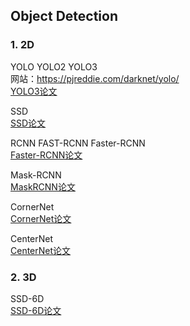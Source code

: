 ## Object Detection  
### 1. 2D  
YOLO YOLO2 YOLO3  
网站：https://pjreddie.com/darknet/yolo/  
[YOLO3论文](https://github.com/lyffly/ComputerVision_deeplearning/blob/master/YOLO/YOLOv3.pdf)  


SSD   
[SSD论文](https://github.com/lyffly/ComputerVision_deeplearning/blob/master/SSD/SSD.pdf)  



RCNN FAST-RCNN Faster-RCNN   
[Faster-RCNN论文](https://github.com/lyffly/ComputerVision_deeplearning/blob/master/FasterRCNN/FasterRCNN.pdf)  

Mask-RCNN   
[MaskRCNN论文](https://github.com/lyffly/ComputerVision_deeplearning/blob/master/Mask-RCNN/Mask-RCNN.pdf)  


CornerNet  
[CornerNet论文](https://github.com/lyffly/ComputerVision_deeplearning/blob/master/CornerNet/cornerNet.pdf)  

CenterNet  
[CenterNet论文](https://github.com/lyffly/ComputerVision_deeplearning/blob/master/CenterNet/ObjectsAsPoints.pdf)  


### 2. 3D  

SSD-6D   
[SSD-6D论文](https://github.com/lyffly/ComputerVision_deeplearning/blob/master/SSD-6D/SSD-6D.pdf)


